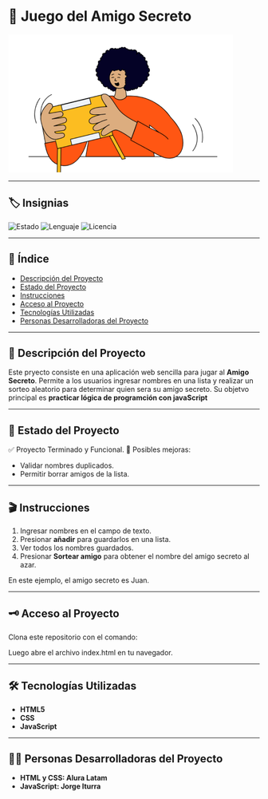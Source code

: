 # 🎁 Juego del Amigo Secreto
![Portada del proyecto](assets/amigo-secreto.png)

---

## 🏷️ Insignias
![Estado](https://img.shields.io/badge/Estado-Terminado-brightgreen)
![Lenguaje](https://img.shields.io/badge/JavaScript-ES6+-yellow?logo=javascript)
![Licencia](https://img.shields.io/badge/Licencia-MIT-blue)

---

## 📖 Índice

- [Descripción del Proyecto](#-descripción-del-proyecto)
- [Estado del Proyecto](#-estado-del-proyecto)
- [Instrucciones](#-instrucciones)
- [Acceso al Proyecto](#-acceso-al-proyecto)
- [Tecnologías Utilizadas](#-tecnologías-utilizadas)
- [Personas Desarrolladoras del Proyecto](#-personas-desarrolladoras-del-proyecto)

---

## 📌 Descripción del Proyecto
Este pryecto consiste en una aplicación web sencilla para jugar al **Amigo Secreto**.
Permite a los usuarios ingresar nombres en una lista y realizar un sorteo aleatorio para determinar quien sera su amigo secreto.
Su objetvo principal es **practicar lógica de programción con javaScript**

---

## 🚧 Estado del Proyecto
✅ Proyecto Terminado y Funcional.
📌 Posibles mejoras:
- Validar nombres duplicados.
- Permitir borrar amigos de la lista.

---

## 🎬 Instrucciones

1. Ingresar nombres en el campo de texto.
2. Presionar **añadir** para guardarlos en una lista.
4. Ver todos los nombres guardados.
5. Presionar **Sortear amigo** para obtener el nombre del amigo secreto al azar.

En este ejemplo, el amigo secreto es Juan.

---

## 🗝️ Acceso al Proyecto

Clona este repositorio con el comando:

Luego abre el archivo index.html en tu navegador.

---

## 🛠️ Tecnologías Utilizadas

- **HTML5**
- **CSS**
- **JavaScript**

---

## 👨‍💻 Personas Desarrolladoras del Proyecto

- **HTML y CSS: Alura Latam**
- **JavaScript: Jorge Iturra** 
